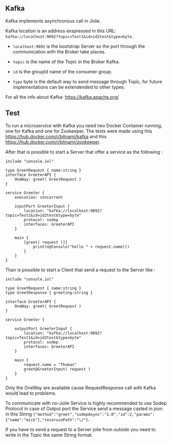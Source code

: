 ## Kafka

Kafka implements asynchronous call in Jolie.

Kafka location is an address exspressed in this URL: `kafka://localhost:9092?topic=Test1&id=id2test&type=byte`.

* `localhost:9092` is the bootstrap Server so the port through the communication with the Broker take places.

* `topic` is the name of the Topic in the Broker Kafka.

* `id` is the groupId name of the consumer group.

* `type` byte is the default way to send message through Topic, for future implementations can be extendended to other types.

For all the info about Kafka: https://kafka.apache.org/

## Test

To run a microservice with Kafka you need two Docker Container running, one for Kafka and one for Zookeeper.
The tests were made using this https://hub.docker.com/r/bitnami/kafka and this https://hub.docker.com/r/bitnami/zookeeper.

After that is possible to start a Server that offer a service as the following :


```jolie
﻿include "console.iol"

type GreetRequest { name:string }
interface GreeterAPI {
    OneWay: greet( GreetRequest )
}

service Greeter {
    execution: concurrent

    inputPort GreeterInput {
        location: "kafka://localhost:9092?topic=Test1&id=id2test&type=byte"
        protocol: sodep
        interfaces: GreeterAPI
    }

    main {
        [greet( request )]{
            println@Console("hello " + request.name)()
        }
    }
}
```

Than is possible to start a Client that send a request to the Server like : 


```jolie
include "console.iol"

type GreetRequest { name:string }
type GreetResponse { greeting:string }

interface GreeterAPI {
    OneWay: greet( GreetRequest )
}

service Greeter {

    outputPort GreeterInput {
        location: "kafka://localhost:9092?topic=Test1&id=id2test&type=byte"
        protocol: sodep
        interfaces: GreeterAPI
    }

    main {
        request.name = "Thomas"
        greet@GreeterInput( request )
    }
}
```
Only the OneWay are available cause RequestResponse call with Kafka would lead to problems.

To communicate with no-Jolie Service is highly recommended to use Sodep Protocol in case of Output port the Service send a message casted in json in this String `{"method":"greet","sodepAsync":"1.0","id":2,"params":{"name":"mick"},"resorucePath":"\/"}`.

If you have to send a request to a Server jolie from outside you need to write in the Topic the same String format.
